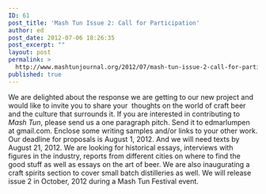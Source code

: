```yaml
---
ID: 61
post_title: 'Mash Tun Issue 2: Call for Participation'
author: ed
post_date: 2012-07-06 18:26:35
post_excerpt: ""
layout: post
permalink: >
  http://www.mashtunjournal.org/2012/07/mash-tun-issue-2-call-for-participation/
published: true
---
```

We are delighted about the response we are getting to our new project and would like to invite you to share your  thoughts on the world of craft beer and the culture that surrounds it. If you are interested in contributing to <em>Mash Tun</em>, please send us a one paragraph pitch. Send it to edmarlumpen at gmail.com. Enclose some writing samples and/or links to your other work. Our deadline for proposals is August 1, 2012. And we will need texts by August 21, 2012. We are looking for historical essays, interviews with figures in the industry, reports from different cities on where to find the good stuff as well as essays on the art of beer. We are also inaugurating a craft spirits section to cover small batch distilleries as well. We will release issue 2 in October, 2012 during a Mash Tun Festival event.